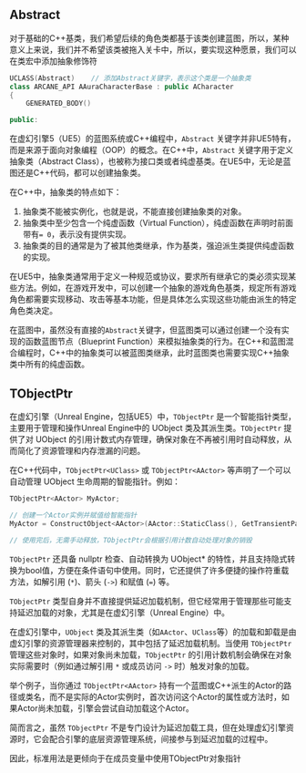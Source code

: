 ## Abstract

对于基础的C++基类，我们希望后续的角色类都基于该类创建蓝图，所以，某种意义上来说，我们并不希望该类被拖入关卡中，所以，要实现这种愿景，我们可以在类宏中添加抽象修饰符

```C++
UCLASS(Abstract)	// 添加Abstract关键字，表示这个类是一个抽象类
class ARCANE_API AAuraCharacterBase : public ACharacter
{
	GENERATED_BODY()

public:
```

在虚幻引擎5（UE5）的蓝图系统或C++编程中，`Abstract` 关键字并非UE5特有，而是来源于面向对象编程（OOP）的概念。在C++中，`Abstract` 关键字用于定义抽象类（Abstract Class），也被称为接口类或者纯虚基类。在UE5中，无论是蓝图还是C++代码，都可以创建抽象类。

在C++中，抽象类的特点如下：

1. 抽象类不能被实例化，也就是说，不能直接创建抽象类的对象。
2. 抽象类中至少包含一个纯虚函数（Virtual Function），纯虚函数在声明时前面带有`= 0`，表示没有提供实现。
3. 抽象类的目的通常是为了被其他类继承，作为基类，强迫派生类提供纯虚函数的实现。

在UE5中，抽象类通常用于定义一种规范或协议，要求所有继承它的类必须实现某些方法。例如，在游戏开发中，可以创建一个抽象的游戏角色基类，规定所有游戏角色都需要实现移动、攻击等基本功能，但是具体怎么实现这些功能由派生的特定角色类决定。

在蓝图中，虽然没有直接的`Abstract`关键字，但蓝图类可以通过创建一个没有实现的函数蓝图节点（Blueprint Function）来模拟抽象类的行为。在C++和蓝图混合编程时，C++中的抽象类可以被蓝图类继承，此时蓝图类也需要实现C++抽象类中所有的纯虚函数。



## TObjectPtr

在虚幻引擎（Unreal Engine，包括UE5）中，`TObjectPtr` 是一个智能指针类型，主要用于管理和操作Unreal Engine中的 UObject 类及其派生类。`TObjectPtr` 提供了对 UObject 的引用计数式内存管理，确保对象在不再被引用时自动释放，从而简化了资源管理和内存泄漏的问题。

在C++代码中，`TObjectPtr<UClass>` 或 `TObjectPtr<AActor>` 等声明了一个可以自动管理 UObject 生命周期的智能指针。例如：

```cpp
TObjectPtr<AActor> MyActor;

// 创建一个Actor实例并赋值给智能指针
MyActor = ConstructObject<AActor>(AActor::StaticClass(), GetTransientPackage(), TEXT("MyActorName"));

// 使用完后，无需手动释放，TObjectPtr会根据引用计数自动处理对象的销毁
```

`TObjectPtr` 还具备 nullptr 检查、自动转换为 UObject* 的特性，并且支持隐式转换为bool值，方便在条件语句中使用。同时，它还提供了许多便捷的操作符重载方法，如解引用 (`*`)、箭头 (`->`) 和赋值 (`=`) 等。

`TObjectPtr` 类型自身并不直接提供延迟加载机制，但它经常用于管理那些可能支持延迟加载的对象，尤其是在虚幻引擎（Unreal Engine）中。

在虚幻引擎中，`UObject` 类及其派生类（如`AActor`、`UClass`等）的加载和卸载是由虚幻引擎的资源管理器来控制的，其中包括了延迟加载机制。当使用 `TObjectPtr` 管理这些对象时，如果对象尚未加载，`TObjectPtr` 的引用计数机制会确保在对象实际需要时（例如通过解引用 `*` 或成员访问 `->` 时）触发对象的加载。

举个例子，当你通过 `TObjectPtr<AActor>` 持有一个蓝图或C++派生的Actor的路径或类名，而不是实际的Actor实例时，首次访问这个Actor的属性或方法时，如果Actor尚未加载，引擎会尝试自动加载这个Actor。

简而言之，虽然 `TObjectPtr` 不是专门设计为延迟加载工具，但在处理虚幻引擎资源时，它会配合引擎的底层资源管理系统，间接参与到延迟加载的过程中。

因此，标准用法是更倾向于在成员变量中使用TObjectPtr对象指针